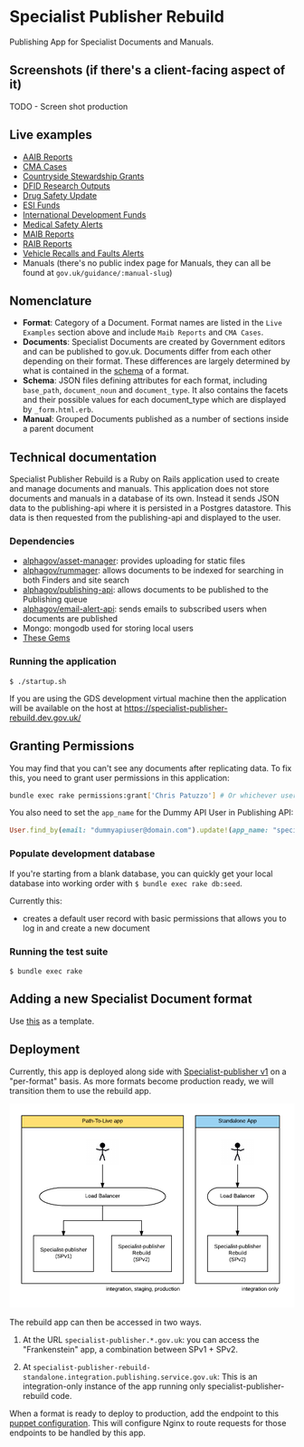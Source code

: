 # Specialist Publisher Rebuild

Publishing App for Specialist Documents and Manuals.

## Screenshots (if there's a client-facing aspect of it)

TODO - Screen shot production

## Live examples

- [AAIB Reports](https://www.gov.uk/aaib-reports)
- [CMA Cases](https://www.gov.uk/cma-cases)
- [Countryside Stewardship Grants](https://www.gov.uk/countryside-stewardship-grants)
- [DFID Research Outputs](https://www.gov.uk/dfid-research-outputs)
- [Drug Safety Update](https://www.gov.uk/drug-safety-update)
- [ESI Funds](https://www.gov.uk/european-structural-investment-funds)
- [International Development Funds](https://www.gov.uk/international-development-funding)
- [Medical Safety Alerts](https://www.gov.uk/drug-device-alerts)
- [MAIB Reports](https://www.gov.uk/maib-reports)
- [RAIB Reports](https://www.gov.uk/raib-reports)
- [Vehicle Recalls and Faults Alerts](https://www.gov.uk/vehicle-recalls-faults)
- Manuals (there's no public index page for Manuals, they can all be found at `gov.uk/guidance/:manual-slug`)

## Nomenclature


- **Format**: Category of a Document. Format names are listed in the `Live Examples` section above and include `Maib Reports` and `CMA Cases`.
- **Documents**: Specialist Documents are created by Government editors and can be published to gov.uk. Documents differ from each other depending on their format. These differences are largely determined by what is contained in the [schema](https://github.com/alphagov/specialist-publisher-rebuild/blob/add-dfid-review-status/lib/documents/schemas/aaib_reports.json) of a format.
- **Schema**: JSON files defining attributes for each format, including `base_path`, `document_noun` and `document_type`. It also contains the facets and their possible values for each document_type which are displayed by `_form.html.erb`.
- **Manual**: Grouped Documents published as a number of sections inside a parent document

## Technical documentation

Specialist Publisher Rebuild is a Ruby on Rails application used to create and manage documents and manuals. This application does not store documents and manuals in a database of its own. Instead it sends JSON data to the publishing-api where it is persisted in a Postgres datastore. This data is then requested from the publishing-api and displayed to the user.

### Dependencies

- [alphagov/asset-manager](http://github.com/alphagov/asset-manager): provides uploading for static files
- [alphagov/rummager](http://github.com/alphagov/rummager): allows documents to be indexed for searching in both Finders and site search
- [alphagov/publishing-api](http://github.com/alphagov/publishing-api): allows documents to be published to the Publishing queue
- [alphagov/email-alert-api](http://github.com/alphagov/email-alert-api): sends emails to subscribed users when documents are published
- Mongo: mongodb used for storing local users
- [These Gems](https://github.com/alphagov/specialist-publisher-rebuild/blob/master/Gemfile)

### Running the application

```
$ ./startup.sh
```
If you are using the GDS development virtual machine then the application will be available on the host at https://specialist-publisher-rebuild.dev.gov.uk/

## Granting Permissions

You may find that you can't see any documents after replicating data. To fix
this, you need to grant user permissions in this application:

```bash
bundle exec rake permissions:grant['Chris Patuzzo'] # Or whichever user you're logged in as.
```

You also need to set the `app_name` for the Dummy API User in Publishing API:

```ruby
User.find_by(email: "dummyapiuser@domain.com").update!(app_name: "specialist-publisher")
```

### Populate development database

If you're starting from a blank database, you can quickly get your local database into working order with `$ bundle exec rake db:seed`.

Currently this:
* creates a default user record with basic permissions that allows you to log in and create a new document


### Running the test suite

```
$ bundle exec rake
```

## Adding a new Specialist Document format

Use [this](https://github.com/alphagov/specialist-publisher-rebuild/commit/19218ed625d4c3539bdaec481b250e726258e3aa) as a template.

## Deployment

Currently, this app is deployed along side with [Specialist-publisher v1](https://github.com/alphagov/specialist-publisher) on a "per-format" basis. As more formats become production ready, we will transition them to use the rebuild app.

![deployment diagram](deployment.png)

The rebuild app can then be accessed in two ways.

1. At the URL `specialist-publisher.*.gov.uk`: you can access the "Frankenstein" app, a combination between SPv1 + SPv2.

2. At `specialist-publisher-rebuild-standalone.integration.publishing.service.gov.uk`: This is an integration-only instance of the app running only specialist-publisher-rebuild code.

When a format is ready to deploy to production, add the endpoint to this [puppet configuration](https://github.com/alphagov/govuk-puppet/blob/master/modules/govuk/manifests/node/s_backend_lb.pp#L48). This will configure Nginx to route requests for those endpoints to be handled by this app.
